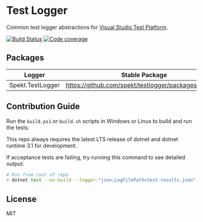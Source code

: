 # Test Logger
Common test logger abstractions for [Visual Studio Test Platform](https://gtihub.com/microsoft/vstest).

[![Build Status](https://github.com/spekt/testlogger/workflows/.NET/badge.svg)](https://github.com/spekt/testlogger/actions?query=workflow%3A.NET)
[![Code coverage](https://codecov.io/gh/spekt/testlogger/branch/master/graph/badge.svg)](https://codecov.io/gh/spekt/testlogger)

## Packages

| Logger | Stable Package |
| ------ | -------------- |
| Spekt.TestLogger | https://github.com/spekt/testlogger/packages/580072 |

## Contribution Guide

Run the `build.ps1` or `build.sh` scripts in Windows or Linux to build and run the tests.

This repo always requires the latest LTS release of dotnet and dotnet runtime 3.1 for development.

If acceptance tests are failing, try running this command to see detailed output:

```sh
# Run from root of repo
> dotnet test --no-build --logger:"json;LogFilePath=test-results.json" test/assets/Json.TestLogger.MSTest.NetCore.Tests/Json.TestLogger.MSTest.NetCore.Tests.csproj
```

## License
MIT
